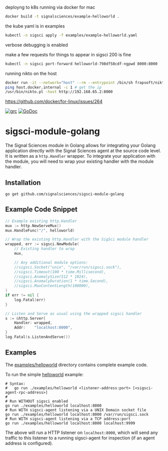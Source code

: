 deployng to k8s running via docker for mac

```sh
docker build -t signalsciences/example-helloworld .
```

the kube yaml is in examples

```sh
kubectl -n sigsci apply -f examples/example-helloworld.yaml
```


verbose debugging is enabled

make a few requests for things to appear in sigsci 200 is fine

```sh
kubectl -n sigsci port-forward helloworld-798df58cdf-ngpwd 8000:8000
```

running nikto on the host

```sh
docker run -it --network="host" --rm --entrypoint /bin/sh frapsoft/nikto
ping host.docker.internal -c 1 # get the ip
/usr/bin/nikto.pl -host http://192.168.65.2:8000 
```
https://github.com/docker/for-linux/issues/264

[![grc][grc-img]][grc] [![GoDoc][doc-img]][doc]

# sigsci-module-golang

The Signal Sciences module in Golang allows for integrating your Golang
application directly with the Signal Sciences agent at the source code
level. It is written as a `http.Handler` wrapper. To
integrate your application with the module, you will need to wrap your
existing handler with the module handler.

## Installation
`go get github.com/signalsciences/sigsci-module-golang`

## Example Code Snippet
```go
// Example existing http.Handler
mux := http.NewServeMux()
mux.HandleFunc("/", helloworld)

// Wrap the existing http.Handler with the SigSci module handler
wrapped, err := sigsci.NewModule(
    // Existing handler to wrap
    mux,

    // Any additional module options:
    //sigsci.Socket("unix", "/var/run/sigsci.sock"),
    //sigsci.Timeout(100 * time.Millisecond),
    //sigsci.AnomalySize(512 * 1024),
    //sigsci.AnomalyDuration(1 * time.Second),
    //sigsci.MaxContentLength(100000),
)
if err != nil {
    log.Fatal(err)
}

// Listen and Serve as usual using the wrapped sigsci handler
s := &http.Server{
    Handler: wrapped,
    Addr:    "localhost:8000",
}
log.Fatal(s.ListenAndServe())
```

## Examples

The [examples/helloworld](examples/helloworld) directory contains complete example code.

To run the simple [helloworld](examples/helloworld/main.go) example:
```shell
# Syntax:
#   go run ./examples/helloworld <listener-address:port> [<sigsci-agent-rpc-address>]
#
# Run WITHOUT sigsci enabled
go run ./examples/helloworld localhost:8000
# Run WITH sigsci-agent listening via a UNIX Domain socket file
go run ./examples/helloworld localhost:8000 /var/run/sigsci.sock
# Run WITH sigsci-agent listening via a TCP address:port
go run ./examples/helloworld localhost:8000 localhost:9999
```

The above will run a HTTP listener on `localhost:8000`, which will send any
traffic to this listener to a running sigsci-agent for inspection (if
an agent address is configured).

[doc-img]: https://godoc.org/github.com/signalsciences/sigsci-module-golang?status.svg
[doc]: https://godoc.org/github.com/signalsciences/sigsci-module-golang
[grc-img]: https://goreportcard.com/badge/github.com/signalsciences/sigsci-module-golang 
[grc]: https://goreportcard.com/report/github.com/signalsciences/sigsci-module-golang
